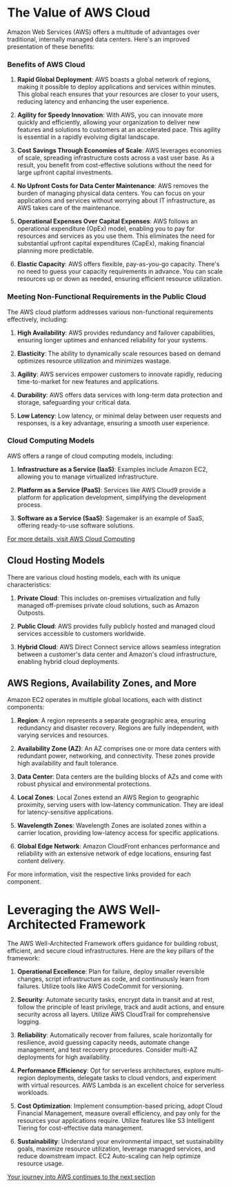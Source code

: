 # The Value of AWS Cloud


Amazon Web Services (AWS) offers a multitude of advantages over traditional, internally managed data centers. Here's an improved presentation of these benefits:

### Benefits of AWS Cloud

1. **Rapid Global Deployment**: AWS boasts a global network of regions, making it possible to deploy applications and services within minutes. This global reach ensures that your resources are closer to your users, reducing latency and enhancing the user experience.

2. **Agility for Speedy Innovation**: With AWS, you can innovate more quickly and efficiently, allowing your organization to deliver new features and solutions to customers at an accelerated pace. This agility is essential in a rapidly evolving digital landscape.

3. **Cost Savings Through Economies of Scale**: AWS leverages economies of scale, spreading infrastructure costs across a vast user base. As a result, you benefit from cost-effective solutions without the need for large upfront capital investments.

4. **No Upfront Costs for Data Center Maintenance**: AWS removes the burden of managing physical data centers. You can focus on your applications and services without worrying about IT infrastructure, as AWS takes care of the maintenance.

5. **Operational Expenses Over Capital Expenses**: AWS follows an operational expenditure (OpEx) model, enabling you to pay for resources and services as you use them. This eliminates the need for substantial upfront capital expenditures (CapEx), making financial planning more predictable.

6. **Elastic Capacity**: AWS offers flexible, pay-as-you-go capacity. There's no need to guess your capacity requirements in advance. You can scale resources up or down as needed, ensuring efficient resource utilization.

### Meeting Non-Functional Requirements in the Public Cloud

The AWS cloud platform addresses various non-functional requirements effectively, including:

1. **High Availability**: AWS provides redundancy and failover capabilities, ensuring longer uptimes and enhanced reliability for your systems.

2. **Elasticity**: The ability to dynamically scale resources based on demand optimizes resource utilization and minimizes wastage.

3. **Agility**: AWS services empower customers to innovate rapidly, reducing time-to-market for new features and applications.

4. **Durability**: AWS offers data services with long-term data protection and storage, safeguarding your critical data.

5. **Low Latency**: Low latency, or minimal delay between user requests and responses, is a key advantage, ensuring a smooth user experience.

### Cloud Computing Models

AWS offers a range of cloud computing models, including:

1. **Infrastructure as a Service (IaaS)**: Examples include Amazon EC2, allowing you to manage virtualized infrastructure.

2. **Platform as a Service (PaaS)**: Services like AWS Cloud9 provide a platform for application development, simplifying the development process.

3. **Software as a Service (SaaS)**: Sagemaker is an example of SaaS, offering ready-to-use software solutions.

[For more details, visit AWS Cloud Computing](https://aws.amazon.com/what-is-cloud-computing/?pg=TOCC)

## Cloud Hosting Models

There are various cloud hosting models, each with its unique characteristics:

1. **Private Cloud**: This includes on-premises virtualization and fully managed off-premises private cloud solutions, such as Amazon Outposts.

2. **Public Cloud**: AWS provides fully publicly hosted and managed cloud services accessible to customers worldwide.

3. **Hybrid Cloud**: AWS Direct Connect service allows seamless integration between a customer's data center and Amazon's cloud infrastructure, enabling hybrid cloud deployments.

## AWS Regions, Availability Zones, and More

Amazon EC2 operates in multiple global locations, each with distinct components:

1. **Region**: A region represents a separate geographic area, ensuring redundancy and disaster recovery. Regions are fully independent, with varying services and resources.

2. **Availability Zone (AZ)**: An AZ comprises one or more data centers with redundant power, networking, and connectivity. These zones provide high availability and fault tolerance.

3. **Data Center**: Data centers are the building blocks of AZs and come with robust physical and environmental protections.

4. **Local Zones**: Local Zones extend an AWS Region to geographic proximity, serving users with low-latency communication. They are ideal for latency-sensitive applications.

5. **Wavelength Zones**: Wavelength Zones are isolated zones within a carrier location, providing low-latency access for specific applications.

6. **Global Edge Network**: Amazon CloudFront enhances performance and reliability with an extensive network of edge locations, ensuring fast content delivery.

For more information, visit the respective links provided for each component.

# Leveraging the AWS Well-Architected Framework

The AWS Well-Architected Framework offers guidance for building robust, efficient, and secure cloud infrastructures. Here are the key pillars of the framework:

1. **Operational Excellence**: Plan for failure, deploy smaller reversible changes, script infrastructure as code, and continuously learn from failures. Utilize tools like AWS CodeCommit for versioning.

2. **Security**: Automate security tasks, encrypt data in transit and at rest, follow the principle of least privilege, track and audit actions, and ensure security across all layers. Utilize AWS CloudTrail for comprehensive logging.

3. **Reliability**: Automatically recover from failures, scale horizontally for resilience, avoid guessing capacity needs, automate change management, and test recovery procedures. Consider multi-AZ deployments for high availability.

4. **Performance Efficiency**: Opt for serverless architectures, explore multi-region deployments, delegate tasks to cloud vendors, and experiment with virtual resources. AWS Lambda is an excellent choice for serverless workloads.

5. **Cost Optimization**: Implement consumption-based pricing, adopt Cloud Financial Management, measure overall efficiency, and pay only for the resources your applications require. Utilize features like S3 Intelligent Tiering for cost-effective data management.

6. **Sustainability**: Understand your environmental impact, set sustainability goals, maximize resource utilization, leverage managed services, and reduce downstream impact. EC2 Auto-scaling can help optimize resource usage.



[Your journey into AWS continues to the next section](./05-AWS_Core_Services.md)